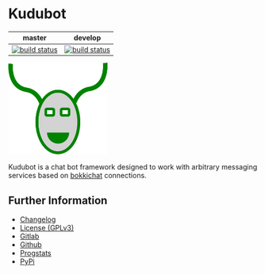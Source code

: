# Kudubot

|master|develop|
|:----:|:-----:|
|[![build status](https://gitlab.namibsun.net/namibsun/python/kudubot/badges/master/build.svg)](https://gitlab.namibsun.net/namibsun/python/kudubot/commits/master)|[![build status](https://gitlab.namibsun.net/namibsun/python/kudubot/badges/develop/build.svg)](https://gitlab.namibsun.net/namibsun/python/kudubot/commits/develop)|

![Logo](resources/logo/logo-readme.png)

Kudubot is a chat bot framework designed to work with arbitrary messaging
services based on
[bokkichat](https://gitlab.namibsun.net/namibsun/python/bokkichat)
connections.

## Further Information

* [Changelog](CHANGELOG)
* [License (GPLv3)](LICENSE)
* [Gitlab](https://gitlab.namibsun.net/namibsun/python/kudubot)
* [Github](https://github.com/namboy94/kudubot)
* [Progstats](https://progstats.namibsun.net/projects/kudubot)
* [PyPi](https://pypi.org/project/kudubot)

